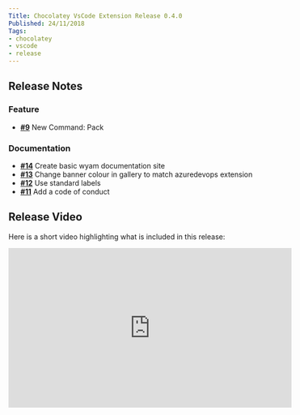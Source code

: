 ```yaml
---
Title: Chocolatey VsCode Extension Release 0.4.0
Published: 24/11/2018
Tags:
- chocolatey
- vscode
- release
---
```


## Release Notes

### Feature

- [__#9__](https://github.com/gep13/chocolatey-vscode/issues/9) New Command: Pack

### Documentation

- [__#14__](https://github.com/gep13/chocolatey-vscode/issues/14) Create basic wyam documentation site
- [__#13__](https://github.com/gep13/chocolatey-vscode/issues/13) Change banner colour in gallery to match azuredevops extension
- [__#12__](https://github.com/gep13/chocolatey-vscode/issues/12) Use standard labels
- [__#11__](https://github.com/gep13/chocolatey-vscode/issues/11) Add a code of conduct

## Release Video

Here is a short video highlighting what is included in this release:

<iframe width="560" height="315" src="https://www.youtube.com/embed/9kEQVcYweUU" frameborder="0" allow="accelerometer; autoplay; clipboard-write; encrypted-media; gyroscope; picture-in-picture" allowfullscreen></iframe>